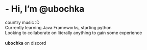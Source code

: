 # - Hi, I’m @ubochka
country music :D
<br>Currently learning Java Frameworks, starting python
<br>Looking to collaborate on literally anything to gain some experience
<br><br>**ubochka** on discord

<!---
pincherMaria/pincherMaria is a ✨ special ✨ repository because its `README.md` (this file) appears on your GitHub profile.
You can click the Preview link to take a look at your changes.
--->
